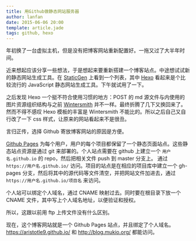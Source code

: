 ```yaml
---
title: 用Github做静态网站服务器
author: lanfan
date: 2015-06-06 20:00
template: article.jade
tags: github, hexo
---
```


年初换了一台虚拟主机，但是没有把博客网站重新配置好。一拖又过了大半年时间。

近来想起应该分享一些想法，于是想起来要重新搭建一个博客站点。中途想试试新的静态网站生成工具。在 [StaticGen][0] 上看到一个列表，其中 [Hexo][1] 看起来是个比较流行的 JavaScript 静态网站生成工具。下午就试用了一下。

<span class="more"></span>

之后发现 Hexo 一个挺不符合使用习惯的地方：POST 的 md 源文件与内使用的图片资源组织结构与之前 [Wintersmith][2] 并不一样。最终折腾了几下又换回来了。然而不得不感叹 Hexo 模板的丰富是 Wintersmith 不能比的。所以之后自己又自行改了一下 css 样式，让原来的网站看起来不是很丑。

言归正传，选择 Github 寄放博客网站的原因是方便。

[Github Pages][3] 为每个用户，用户的每个项目都保留了一个静态页面站点。这些静态站点资源是通过 git 来部署的。个人站点需要在 github 上建立一个 `用户名.github.io` 的 repo，然后把相关文件 push 到 master 分支上。
通过 `https://用户名.github.io/` 访问。项目的站点是在相应的项目库中建立一个 gh-pages 分支，然后将其中的源代码等文件清空，并把网站文件加进去，通过 `https://用户名.github.io/项目名` 来访问。

个人站可以绑定个人域名，通过 CNAME 映射过去。同时要在根目录下放一个 CNAME 文件，其中写上个人域名地址，以便验证和授权。

所以，这跟以前用 ftp 上传文件没有什么区别。

现在，这个博客网站就是一个 Github Pages 站点，并且绑定了个人域名。 https://aristotle9.github.io/ 和 http://blog.mukio.org/ 都能访问。

[0]: https://www.staticgen.com/
[1]: http://hexo.io/
[2]: https://github.com/jnordberg/wintersmith
[3]: https://help.github.com/categories/github-pages-basics/